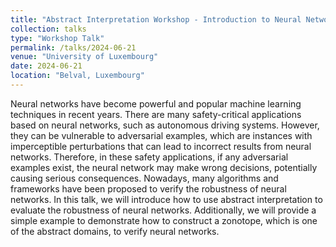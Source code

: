 ```yaml
---
title: "Abstract Interpretation Workshop - Introduction to Neural Network Verification"
collection: talks
type: "Workshop Talk"
permalink: /talks/2024-06-21
venue: "University of Luxembourg"
date: 2024-06-21
location: "Belval, Luxembourg"
---
```


Neural networks have become powerful and popular machine learning techniques in recent years. There are many safety-critical applications based on neural networks, such as autonomous driving systems. However, they can be vulnerable to adversarial examples, which are instances with imperceptible perturbations that can lead to incorrect results from neural networks. Therefore, in these safety applications, if any adversarial examples exist, the neural network may make wrong decisions, potentially causing serious consequences. Nowadays, many algorithms and frameworks have been proposed to verify the robustness of neural networks. In this talk, we will introduce how to use abstract interpretation to evaluate the robustness of neural networks. Additionally, we will provide a simple example to demonstrate how to construct a zonotope, which is one of the abstract domains, to verify neural networks.